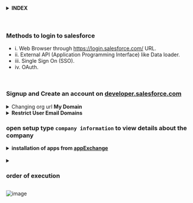 
<details>
<summary>  <b> INDEX </b>  </summary>
<p>

---

- orgs
	- sandbox
	- production
	- developer edition
	- trailhead playground
	
- apps , app exchange
	- standard navigation
	- console navigation
	
- configuration & setup
	- salesforce platform basics
	- prepare org for users
	- user management
	- view and manage users
- Data security
	- control access to org
		- Restrict Login Hours and IP Ranges
	- control access to object
		- profiles
		- permission sets
			- Create New Users and Allow a User to Delete Accounts
		- permission set groups
	- control access to fields
	- control access to records
		- Sharing settings
			- OWD
			- define sharing rules
		- create a role hierarchy
		- manual sharing
		- filteration methods
			- restriction rules
			- scoping rules
- Object manager & Lightning App Builder
	- types of objects
	- types of objects relationships
		- look up (0,1 - many)
		- master details (1 - many)
		- junction object (many - many)
		- considerations for creating relationships
			- relationship limits ????
			- Converting relationship ????
				- lookup -> masterdetail
				- masterdetail -> lookup
			- self relationships ????
			- impact of relationships on objects
	- working with Schema Builder
- Fields
	- types of fields
	- feed tracking vs feed history tracking
	- implement roolup summary
	- validation rules
	- field dependencies
	- notes on changing field types ????

- Duplicate Rules & Matching rules

- Record types

- Customization
	- create and customize lightning apps
	- create and customize lightning record pages
		- compact layout
		- quick actions
		- create custom buttons and links
		- record types
	- create and customize list view
	
- Data Management
	- Data import wizard
	- Data loader

- Reports & dashboards
	- types of reports
	- report types
		- types of report types
	- access level for Reports and Dashboards folders
	
- Process Automation
	- declarative
		- Approval process
		- workflow
		- process
		- flow
	- programmatic
		- apex triggers
	

- Sales Cloud
	- account & contacts and their relationship
	- Leads & opportunity for lightning experience
		- lead conversion
		- selling as a team & splitting the credit
	- kanban view
	- creating price book & tracking product
	- Configure Quotes for Your Customers and Track Contracts
	- Campaigns
		- organising campaigns
		- reports on campaigns
	- creating sales process to edit opportunity picklist
	- customizing lead path
	- web to lead conversion

- Service Cloud
	- web to case
	- email to case
	- case escalation rules
	- Automate case management
	- create a process for managing cases
	- case queues and assignment rules
	- case escalation rules
	- Enable Entitlements and Set Up Service Contracts
	- Create an Entitlement Process
	- Create Service Contracts with Entitlements

- Community cloud

- experience cloud


			



---

</p>
</details>




<br/>


<br/>


### Methods to login to salesforce
- i. Web Browser through https://login.salesforce.com/ URL. 
- ii. External API (Application Programming Interface) like Data loader. 
- iii. Single Sign On (SSO).
- iv. OAuth.

<br/>

### Signup and Create an account on [developer.salesforce.com](https://www.developer.salesforce.com)


<details>
<summary>  Changing org url <b> My Domain </b>  </summary>
<p>

![image](https://user-images.githubusercontent.com/63545175/192521568-6e40fb7d-0aec-454b-a74c-32c35916b438.png)

</p>
</details>

<details>
<summary> <b> Restrict User Email Domains </b>  </summary>
<p>

	- From Setup, in the Quick Find box, enter Allowed Email Domains, and then select Allowed Email Domains.
	- Click New Allowed Email Domain.
	- Enter a Domain.
		- You can enter a top-level domain, such as companya.org, or a subdomain, such as user.companya.org.
	- Click Save.

</p>
</details>


### open setup type ``company information`` to view details about the company


<details>
<summary> <b> installation of apps from <a href="https://appexchange.salesforce.com/"> appExchange </a> </b> </summary>
<p>
  
---
  
### what is AppExchange
  - an online marketplace for salesforce apps, components and consulting services.
  - link: https://appexchange.salesforce.com/
  
  
---  
  
<p>
</details>


<br/>

<details>
<summary> <h3> order of execution </h3> </summary>
<p>

<table>
<tr>
<td>

	- 1. System Validation Rules
	- 2. Apex Before Triggers
	- 3. Custom Validation Rules
	- 4. Duplicate Rules
	- 5. Apex After Triggers

</td>
<td>

	- 6. Assignment Rules
	- 7. Auto-Response Rules

</td>
<td>

	- 8. Workflow Rules
	- 9. Processes
	- 10. Flows

</td>
<td>

	- 10. Escalation Rules
	- 11. Roll-Up Summary Fields
	- 12. Criteria based sharing rules

</td>
</tr>
</table>
</p>
</details>

![image](https://user-images.githubusercontent.com/63545175/192946302-886d6927-644a-4225-a40c-7955c99f16a3.png)




  
  
  


